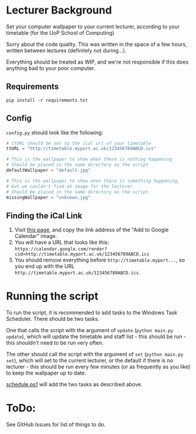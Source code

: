 # Lecturer Background
Set your computer wallpaper to your current lecturer, according to your timetable (for the UoP School of Computing) 

Sorry about the code quality. This was written in the space of a few hours, written between lectures (definitely not during...).

Everything should be treated as WIP, and we're not responsible if this does anything bad to your poor computer.

## Requirements
```
pip install -r requirements.txt
```

## Config
`config.py` should look like the following:
```python
# ttURL should be set to the ical url of your timetable
ttURL = "http://timetable.myport.ac.uk/123456789ABCD.ics"

# This is the wallpaper to show when there is nothing happening
# Should be placed in the same directory as the script
defaultWallpaper = "default.jpg"

# This is the wallpaper to show when there is something happening,
# but we couldn't find an image for the lecturer
# Should be placed in the same directory as the script
missingWallpaper = "unknown.jpg"
```

## Finding the iCal Link
1. Visit [this page](https://portal.myport.ac.uk/student/google-calendar/), and copy the link address of the "Add to Google Calendar" image. 
2. You will have a URL that looks like this: `https://calendar.google.com/render?cid=http://timetable.myport.ac.uk/123456789ABCD.ics`
3. You should remove everything before `http://timetable.myport...`, so you end up with the URL `http://timetable.myport.ac.uk/123456789ABCD.ics`.

# Running the script
To run the script, it is recommended to add tasks to the Windows Task Scheduler. There should be two tasks.

One that calls the script with the argument of `update` (`python main.py update`), which will update the timetable and staff list - this should be run - this shouldn't need to be run very often.

The other should call the script with the argument of `set` (`python main.py set`), which will set to the current lecturer, or the default if there is no lecturer - this should be run every few minutes (or as frequently as you like) to keep the wallpaper up to date.

[schedule.ps1](schedule.ps1) will add the two tasks as described above.

# ToDo:
See GitHub Issues for list of things to do.
